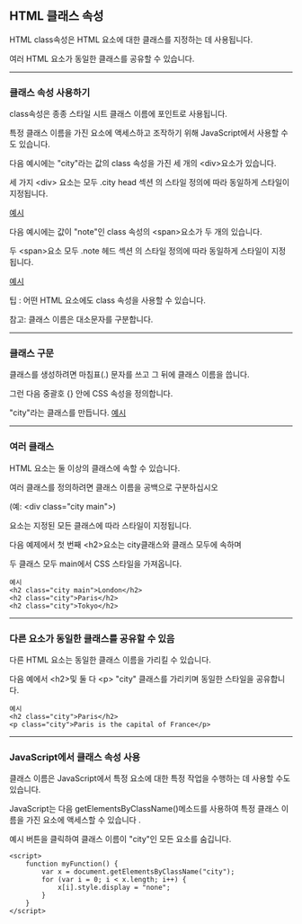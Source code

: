 ## HTML 클래스 속성
HTML class속성은 HTML 요소에 대한 클래스를 지정하는 데 사용됩니다.

여러 HTML 요소가 동일한 클래스를 공유할 수 있습니다.

***
### 클래스 속성 사용하기
class속성은 종종 스타일 시트 클래스 이름에 포인트로 사용됩니다. 

특정 클래스 이름을 가진 요소에 액세스하고 조작하기 위해 JavaScript에서 사용할 수도 있습니다.

다음 예시에는 "city"라는 값의 class 속성을 가진 세 개의 \<div>요소가 있습니다. 

세 가지 \<div> 요소는 모두 .city head 섹션 의 스타일 정의에 따라 동일하게 스타일이 지정됩니다.

[예시](./W3_HTML_day16-1.html)

다음 예시에는 값이 "note"인 class 속성의 \<span>요소가 두 개의 있습니다. 

두 \<span>요소 모두 .note 헤드 섹션 의 스타일 정의에 따라 동일하게 스타일이 지정됩니다.

[예시](./W3_HTML_day16-2.html)

팁 : 어떤 HTML 요소에도 class 속성을 사용할 수 있습니다.

참고: 클래스 이름은 대소문자를 구분합니다.

***
### 클래스 구문
클래스를 생성하려면 마침표(.) 문자를 쓰고 그 뒤에 클래스 이름을 씁니다. 

그런 다음 중괄호 {} 안에 CSS 속성을 정의합니다.

"city"라는 클래스를 만듭니다.
[예시](./W3_HTML_day16-3.html)

***
### 여러 클래스
HTML 요소는 둘 이상의 클래스에 속할 수 있습니다.

여러 클래스를 정의하려면 클래스 이름을 공백으로 구분하십시오

(예: \<div class="city main">) 

요소는 지정된 모든 클래스에 따라 스타일이 지정됩니다.

다음 예제에서 첫 번째 \<h2>요소는 city클래스와 클래스 모두에 속하며 

두 클래스 모두 main에서 CSS 스타일을 가져옵니다. 

    예시
    <h2 class="city main">London</h2>
    <h2 class="city">Paris</h2>
    <h2 class="city">Tokyo</h2>

***
### 다른 요소가 동일한 클래스를 공유할 수 있음
다른 HTML 요소는 동일한 클래스 이름을 가리킬 수 있습니다.

다음 예에서 \<h2>및 둘 다 \<p> "city" 클래스를 가리키며 동일한 스타일을 공유합니다.

    예시
    <h2 class="city">Paris</h2>
    <p class="city">Paris is the capital of France</p>

***
### JavaScript에서 클래스 속성 사용
클래스 이름은 JavaScript에서 특정 요소에 대한 특정 작업을 수행하는 데 사용할 수도 있습니다.

JavaScript는 다음 getElementsByClassName()메소드를 사용하여 특정 클래스 이름을 가진 요소에 액세스할 수 있습니다 .

예시
버튼을 클릭하여 클래스 이름이 "city"인 모든 요소를 ​​숨깁니다.

    <script>
        function myFunction() {
            var x = document.getElementsByClassName("city");
            for (var i = 0; i < x.length; i++) {
                x[i].style.display = "none";
            }
        }
    </script>